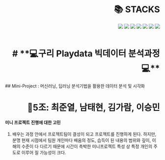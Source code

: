 <div align=right><h1>📚 STACKS</h1></div>
<div align=right> 
  <img src="https://img.shields.io/badge/python-3776AB?style=for-the-badge&logo=python&logoColor=white"> 
  <img src="https://img.shields.io/badge/git-F05032?style=for-the-badge&logo=git&logoColor=white">
  <img src="https://img.shields.io/badge/github-181717?style=for-the-badge&logo=github&logoColor=white">
  <img src="https://img.shields.io/badge/linux-FCC624?style=for-the-badge&logo=linux&logoColor=black">
  <img src="https://img.shields.io/badge/Visual Studio Code-007ACC?style=for-the-badge&logo=Visual Studio Code&logoColor=white">
  <img src="https://img.shields.io/badge/amazon-FF9900?style=for-the-badge&logo=amazon&logoColor=white">
  <img src="https://img.shields.io/badge/docker-2496ED?style=for-the-badge&logo=docker&logoColor=white"> 
  <br>
  </div>
  <br>
  
<div align=right><h1># **💻구리 Playdata 빅데이터 분석과정💻**</h1></div>
## Mini-Project  : 머신러닝, 딥러닝 분석기법을 활용한 데이터 분석 및 시각화
<div align=right><h1>🧑5️조: 최준열, 남태현, 김가람, 이승민</h1></div>

#### 미니 프로젝트 진행에 대한 고민

1. 배우는 과정 안에서 프로젝트팀이 결성이 되고 프로젝트를 진행하게 된다.
   하지만, 분명 현재 시점에서 팀원 개인마다 배움의 정도, 습득이 된 내용의 범위와 깊이, 이해의 수준이 다 다르기 때문에 시간이 촉박한 미니프로젝트 특성 상 특정 개인의 주도로 이루어 질   가능성이 크다.




